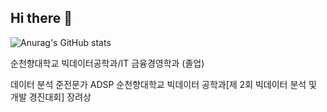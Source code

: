 ## Hi there 👋
![Anurag's GitHub stats](https://github-readme-stats.vercel.app/api?username=SeongYeonYun&show_icons=true&theme=radical)
<!--
**SeongYeonYun/SeongYeonYun** is a ✨ _special_ ✨ repository because its `README.md` (this file) appears on your GitHub profile.

Here are some ideas to get you started:

- 🔭 I’m currently working on ...
- 🌱 I’m currently learning ...
- 👯 I’m looking to collaborate on ...
- 🤔 I’m looking for help with ...
- 💬 Ask me about ...
- 📫 How to reach me: ...
- 😄 Pronouns: ...
- ⚡ Fun fact: ...
-->


순천향대학교 빅데이터공학과/IT 금융경영학과 (졸업)

데이터 분석 준전문가 ADSP
순천향대학교 빅데이터 공학과[제 2회 빅데이터 분석 및 개발 경진대회] 장려상

